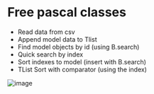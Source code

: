 # Free pascal classes

- Read data from csv
- Append model data to Tlist
- Find model objects by id (using B.search)
- Quick search by index
- Sort indexes to model (insert with B.search)
- TList Sort with comparator (using the index)

![image](https://github.com/user-attachments/assets/ae8104e9-c5e1-48f8-9507-fa64f065b1f0)


